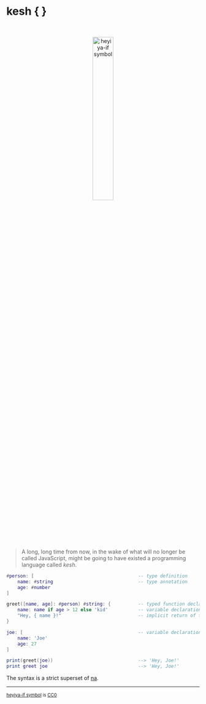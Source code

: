# kesh { }

<p>&nbsp;</p>
<p align="center" width="100%"><img width="33%" alt="heyiya-if symbol" src="https://upload.wikimedia.org/wikipedia/commons/c/c2/Double_spirale.svg"></p>
<p>&nbsp;</p>

> A long, long time from now, in the wake of what will no longer be called JavaScript, might be going to have existed a programming language called _kesh_.


```lua
#person: [                                      -- type definition
    name: #string                               -- type annotation
    age: #number
]

greet([name, age]: #person) #string: {          -- typed function declaration assigned a code block
    name: name if age > 12 else 'kid'           -- variable declaration using an if-else expression
    "Hey, { name }!"                            -- implicit return of the block's last expression
}

joe: [                                          -- variable declaration assigned a record
    name: 'Joe'
    age: 27
]

print(greet(joe))                               --> 'Hey, Joe!'
print greet joe                                 --> 'Hey, Joe!'
```

The syntax is a strict superset of [na](https://github.com/kesh-lang/na).

---

<sup>[heyiya-if symbol](https://commons.wikimedia.org/wiki/File:Double_spirale.svg) is [CC0](https://creativecommons.org/publicdomain/zero/1.0/)</sup>
